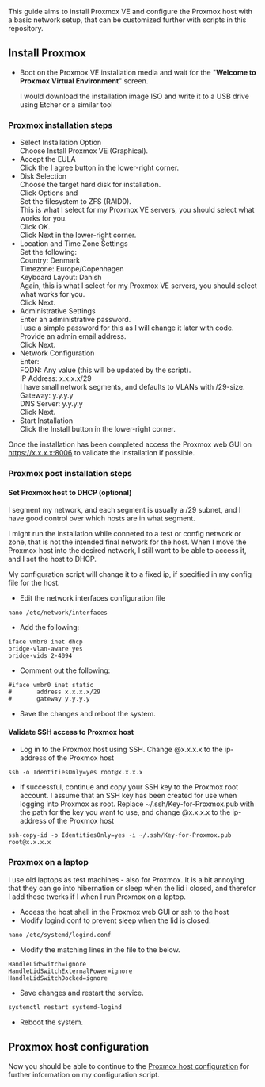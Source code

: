 This guide aims to install Proxmox VE and configure the Proxmox host with a basic network setup, that can be customized further with scripts in this repository.

## Install Proxmox
- Boot on the Proxmox VE installation media and wait for the "**Welcome to Proxmox Virtual Environment**" screen.
  
  I would download the installation image ISO and write it to a USB drive using Etcher or a similar tool

### Proxmox installation steps
- Select Installation Option  
	  Choose Install Proxmox VE (Graphical).
- Accept the EULA  
	  Click the I agree button in the lower-right corner.
- Disk Selection  
	  Choose the target hard disk for installation.  
	  Click Options and  
		  Set the filesystem to ZFS (RAID0).  
		  This is what I select for my Proxmox VE servers, you should select what works for you.  
	  Click OK.  
	  Click Next in the lower-right corner.  
- Location and Time Zone Settings  
	  Set the following:  
		  Country: Denmark  
		  Timezone: Europe/Copenhagen  
		  Keyboard Layout: Danish  
		  Again, this is what I select for my Proxmox VE servers, you should select what works for you.  
	  Click Next.  
- Administrative Settings  
	  Enter an administrative password.  
		  I use a simple password for this as I will change it later with code.  
	  Provide an admin email address.  
	  Click Next.
- Network Configuration  
	  Enter:  
		  FQDN: Any value (this will be updated by the script).  
		  IP Address: x.x.x.x/29  
			  I have small network segments, and defaults to VLANs with /29-size.  
		  Gateway: y.y.y.y  
		  DNS Server: y.y.y.y  
	  Click Next.
- Start Installation  
	  Click the Install button in the lower-right corner.
	
Once the installation has been completed access the Proxmox web GUI on https://x.x.x.x:8006 to validate the installation if possible.

### Proxmox post installation steps
#### Set Proxmox host to DHCP (optional)
I segment my network, and each segment is usually a /29 subnet, and I have good control over which hosts are in what segment. 

I might run the installation while conneted to a test or config network or zone, that is not the intended final network for the host. When I move the Proxmox host into the desired network, I still want to be able to access it, and I set the host to DHCP. 

My configuration script will change it to a fixed ip, if specified in my config file for the host.

- Edit the network interfaces configuration file
```
nano /etc/network/interfaces
```
- Add the following:
```
iface vmbr0 inet dhcp
bridge-vlan-aware yes
bridge-vids 2-4094
```
- Comment out the following:
```
#iface vmbr0 inet static
#       address x.x.x.x/29
#       gateway y.y.y.y
```
- Save the changes and reboot the system.

#### Validate SSH access to Proxmox host
- Log in to the Proxmox host using SSH. 
  Change @x.x.x.x to the ip-address of the Proxmox host 
```
ssh -o IdentitiesOnly=yes root@x.x.x.x
```
- if successful, continue and copy your SSH key to the Proxmox root account.
  I assume that an SSH key has been created for use when logging into Proxmox as root. Replace ~/.ssh/Key-for-Proxmox.pub with the path for the key you want to use, and change @x.x.x.x to the ip-address of the Proxmox host 
```
ssh-copy-id -o IdentitiesOnly=yes -i ~/.ssh/Key-for-Proxmox.pub root@x.x.x.x
```
### Proxmox on a laptop
I use old laptops as test machines - also for Proxmox. It is a bit annoying that they can go into hibernation or sleep when the lid i closed, and therefor I add these twerks if I when I run Proxmox on a laptop.

- Access the host shell in the Proxmox web GUI or ssh to the host
- Modify logind.conf to prevent sleep when the lid is closed: 
```
nano /etc/systemd/logind.conf
```
- Modify the matching lines in the file to the below.
```
HandleLidSwitch=ignore
HandleLidSwitchExternalPower=ignore
HandleLidSwitchDocked=ignore
```
- Save changes and restart the service.
```
systemctl restart systemd-logind
```
- Reboot the system. 

## Proxmox host configuration
Now you should be able to continue to the [Proxmox host configuration](https://github.com/PCH-ApS/proxmox/blob/main/md/Proxmox%20host%20configuration.md) for further information on my configuration script.



